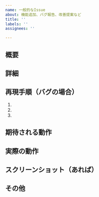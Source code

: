 ```yaml
---
name: 一般的なIssue
about: 機能追加、バグ報告、改善提案など
title: ''
labels: ''
assignees: ''

---
```


## 概要
<!-- Issueの内容を簡潔に説明してください -->

## 詳細
<!-- より詳しい説明があれば記載してください -->

## 再現手順（バグの場合）
<!-- バグの場合は再現手順を記載してください -->
1. 
2. 
3. 

## 期待される動作
<!-- どのように動作すべきか説明してください -->

## 実際の動作
<!-- 現在どのように動作しているか説明してください -->

## スクリーンショット（あれば）
<!-- 必要に応じてスクリーンショットを添付してください -->

## その他
<!-- その他の情報があれば記載してください -->